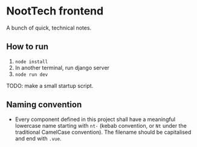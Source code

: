 #  NootTech frontend

A bunch of quick, technical notes.

## How to run

1. `node install`
2. In another terminal, run django server
3. `node run dev`

TODO: make a small startup script.

## Naming convention

- Every component defined in this project shall have a meaningful lowercase name starting with
`nt-` (kebab convention, or `Nt` under the traditional CamelCase convention).
The filename should be capitalised and end with `.vue`.